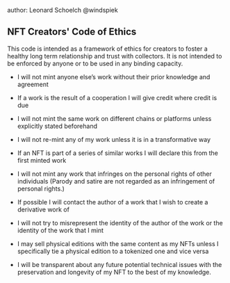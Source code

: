 author: Leonard Schoelch @windspiek

## NFT Creators' Code of Ethics 	

This code is intended as a framework of ethics for creators to foster a healthy long term relationship and trust with collectors.
It is not intended to be enforced by anyone or to be used in any binding capacity.


* I will not mint anyone else’s work without their prior knowledge and agreement

* If a work is the result of a cooperation I will give credit where credit is due

* I will not mint the same work on different chains or platforms unless explicitly stated beforehand

* I will not re-mint any of my work unless it is in a transformative way
	
* If an NFT is part of a series of similar works I will declare this from the first minted work

* I will not mint any work that infringes on the personal rights of other individuals (Parody and satire are not regarded as an infringement of personal rights.)

* If possible I will contact the author of a work that I wish to create a derivative work of

* I will not try to misrepresent the identity of the author of the work or the identity of the work that I mint

* I may sell physical editions with the same content as my NFTs unless I specifically tie a physical edition to a tokenized one and vice versa

* I will be transparent about any future potential technical issues with the preservation and longevity of my NFT to the best of my knowledge.
